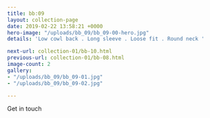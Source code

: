 ```yaml
---
title: bb:09
layout: collection-page
date: 2019-02-22 13:58:21 +0000
hero-image: "/uploads/bb_09/bb_09-00-hero.jpg"
details: 'Low cowl back . Long sleeve . Loose fit . Round neck '

next-url: collection-01/bb-10.html
previous-url: collection-01/bb-08.html
image-count: 2
gallery:
- "/uploads/bb_09/bb_09-01.jpg"
- "/uploads/bb_09/bb_09-02.jpg"

---
```

Get in touch